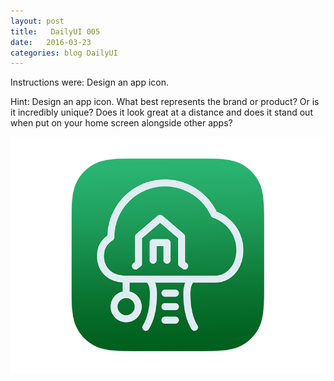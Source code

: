 ```yaml
---
layout: post
title:   DailyUI 005
date:   2016-03-23
categories: blog DailyUI
---
```

 Instructions were: Design an app icon.<!-- more -->

Hint: Design an app icon. What best represents the brand or product? Or is it incredibly unique? Does it look great at a distance and does it stand out when put on your home screen alongside other apps?

![dailyui005](/i/dailyui005.png "DailyUI 005")
